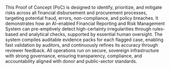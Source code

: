 
This Proof of Concept (PoC) is designed to identify, prioritize, and mitigate risks across all financial disbursement and procurement processes, targeting potential fraud, errors, non-compliance, and policy breaches. It demonstrates how an AI-enabled Financial Reporting and Risk Management System can pre-emptively detect high-certainty irregularities through rules-based and analytical checks, supported by essential human oversight. The system compiles auditable evidence packs for each flagged case, enabling fast validation by auditors, and continuously refines its accuracy through reviewer feedback. All operations run on secure, sovereign infrastructure with strong governance, ensuring transparency, compliance, and accountability aligned with donor and public-sector standards.
